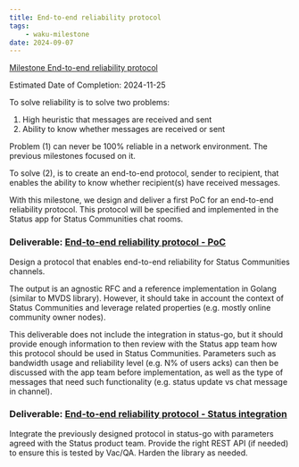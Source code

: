 ```yaml
---
title: End-to-end reliability protocol
tags:
    - waku-milestone
date: 2024-09-07
---
```


[Milestone End-to-end reliability protocol](https://github.com/waku-org/pm/milestone/29)

Estimated Date of Completion: 2024-11-25

To solve reliability is to solve two problems:

1. High heuristic that messages are received and sent
2. Ability to know whether messages are received or sent

Problem (1) can never be 100% reliable in a network environment. The previous milestones focused on it.

To solve (2), is to create an end-to-end protocol, sender to recipient, that enables the ability to know whether recipient(s) have received messages.

With this milestone, we design and deliver a first PoC for an end-to-end reliability protocol.
This protocol will be specified and implemented in the Status app for Status Communities chat rooms.

### Deliverable: [End-to-end reliability protocol - PoC](https://github.com/waku-org/pm/issues/193)

Design a protocol that enables end-to-end reliability for Status Communities channels.

The output is an agnostic RFC and a reference implementation in Golang (similar to MVDS library). However, it should take in account the context of Status Communities and leverage related properties (e.g. mostly online community owner nodes).

This deliverable does not include the integration in status-go, but it should provide enough information to then review with the Status app team how this protocol should be used in Status Communities. Parameters such as bandwidth usage and reliability level (e.g. N% of users acks) can then be discussed with the app team before implementation, as well as the type of messages that need such functionality (e.g. status update vs chat message in channel).

### Deliverable: [End-to-end reliability protocol - Status integration](https://github.com/waku-org/pm/issues/194)

Integrate the previously designed protocol in status-go with parameters agreed with the Status product team. Provide the right REST API (if needed) to ensure this is tested by Vac/QA.
Harden the library as needed.